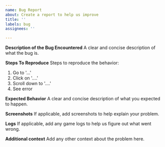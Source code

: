 ```yaml
---
name: Bug Report
about: Create a report to help us improve
title: ''
labels: bug
assignees: ''

---
```


**Description of the Bug Encountered**
A clear and concise description of what the bug is.

**Steps To Reproduce**
Steps to reproduce the behavior:
1. Go to '...'
2. Click on '....'
3. Scroll down to '....'
4. See error

**Expected Behavior**
A clear and concise description of what you expected to happen.

**Screenshots**
If applicable, add screenshots to help explain your problem.

**Logs**
If applicable, add any game logs to help us figure out what went wrong.

**Additional context**
Add any other context about the problem here.
